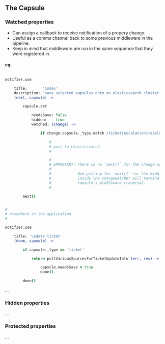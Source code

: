 The Capsule
-----------

### Watched properties

* Can assign a callback to receive notification of a propery change.
* Useful as a comms channel back to some previous middleware in the pipeline.
* Keep in mind that middleware are run in the same sequence that they were registered in.

#### eg. 


```coffee

notifier.use

    title:       'index'
    description: 'save selected capsules onto an elasticsearch cluster'
    (next, capsule) -> 

        capsule.set

            needsSave: false
            hidden:    true
            watched: (change) -> 

                if change.capsule._type.match /ticket|escalation|resolution/

                    #
                    # post to elasticsearch
                    #

                    #
                    # IMPORTANT: There is no `next()` for the change watcher
                    # 
                    #            And putting the `next()` for the middleware
                    #            inside the changewatcher will terminate the
                    #            capsule's middleware traversal.
                    #

        next()

```
```coffee

#
# elsewhere in the application
#

notifier.use

    title: 'update ticket'
    (done, capsule) -> 

        if capsule._type == 'ticket'

            return pollVariousSourcesForTicketUpdateInfo (err, res) -> 

                capsule.needsSave = true
                done()

        done()
```

...

### Hidden properties

...

### Protected properties

...


